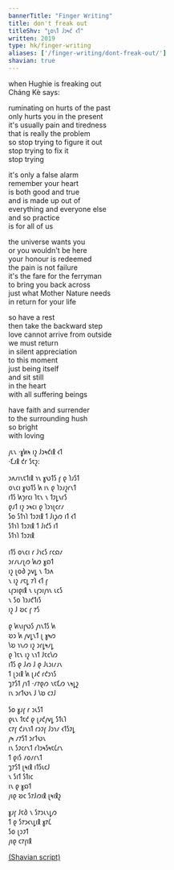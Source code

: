 ```yaml
---
bannerTitle: "Finger Writing" 
title: don't freak out
titleShv: "𐑛𐑴𐑯𐑑 𐑓𐑮𐑰𐑒 𐑬𐑑"
written: 2019
type: hk/finger-writing
aliases: ['/finger-writing/dont-freak-out/']
shavian: true
---
```


<div class="latin">

when Hughie is freaking out  
Cháng Kè says:  


ruminating on hurts of the past  
only hurts you in the present  
it's usually pain and tiredness  
that is really the problem  
so stop trying to figure it out  
stop trying to fix it  
stop trying  

it's only a false alarm  
remember your heart  
is both good and true  
and is made up out of  
everything and everyone else  
and so practice  
is for all of us  

the universe wants you  
or you wouldn't be here  
your honour is redeemed  
the pain is not failure  
it's the fare for the ferryman  
to bring you back across  
just what Mother Nature needs  
in return for your life  

so have a rest  
then take the backward step  
love cannot arrive from outside  
we must return  
in silent appreciation  
to this moment  
just being itself  
and sit still  
in the heart  
with all suffering beings  

have faith and surrender  
to the surrounding hush  
so bright  
with loving

</div>

<div class="shavian">

𐑢𐑧𐑯 ·𐑣𐑿𐑰 𐑦𐑟 𐑓𐑮𐑰𐑒𐑦𐑙 𐑬𐑑  
·𐑗𐑨𐑙 𐑒𐑩 𐑕𐑱𐑟:

𐑮𐑵𐑥𐑦𐑯𐑱𐑑𐑦𐑙 𐑪𐑯 𐑣𐑻𐑑𐑕 𐑝 𐑞 𐑐𐑨𐑕𐑑  
𐑴𐑯𐑤𐑦 𐑣𐑻𐑑𐑕 𐑿 𐑦𐑯 𐑞 𐑐𐑮𐑨𐑟𐑩𐑯𐑑  
𐑦𐑑𐑕 𐑿𐑠𐑩𐑤𐑦 𐑐𐑱𐑯 𐑯 𐑑𐑲𐑛𐑯𐑩𐑕  
𐑞𐑨𐑑 𐑦𐑟 𐑮𐑰𐑤𐑦 𐑞 𐑐𐑮𐑪𐑚𐑤𐑩𐑥  
𐑕𐑴 𐑕𐑑𐑪𐑐 𐑑𐑮𐑲𐑦𐑙 𐑑 𐑓𐑦𐑜𐑼 𐑦𐑑 𐑬𐑑  
𐑕𐑑𐑪𐑐 𐑑𐑮𐑲𐑦𐑙 𐑑 𐑓𐑦𐑒𐑕 𐑦𐑑  
𐑕𐑑𐑪𐑐 𐑑𐑮𐑲𐑦𐑙  

𐑦𐑑𐑕 𐑴𐑯𐑤𐑦 𐑩 𐑓𐑪𐑤𐑕 𐑩𐑤𐑸𐑥  
𐑮𐑩𐑥𐑧𐑥𐑚𐑼 𐑿𐑼 𐑣𐑸𐑑  
𐑦𐑟 𐑚𐑴𐑔 𐑜𐑫𐑛 𐑯 𐑑𐑮𐑵  
𐑯 𐑦𐑟 𐑥𐑱𐑛 𐑳𐑐 𐑬𐑑 𐑝  
𐑧𐑝𐑮𐑦𐑞𐑦𐑙 𐑯 𐑧𐑝𐑮𐑦𐑢𐑪𐑯 𐑧𐑤𐑕  
𐑯 𐑕𐑴 𐑐𐑮𐑨𐑒𐑑𐑦𐑕  
𐑦𐑟 𐑓 𐑹𐑤 𐑝 𐑳𐑕  

𐑞 𐑿𐑯𐑦𐑝𐑻𐑕 𐑢𐑪𐑯𐑑𐑕 𐑿  
𐑹𐑮 𐑿 𐑢𐑫𐑛𐑯𐑑 𐑚 𐑣𐑰𐑼  
𐑘𐑹 𐑪𐑯𐑼 𐑦𐑟 𐑮𐑩𐑛𐑰𐑥𐑛  
𐑞 𐑐𐑱𐑯 𐑦𐑟 𐑯𐑪𐑑 𐑓𐑱𐑤𐑘𐑼  
𐑦𐑑𐑕 𐑞 𐑓𐑺 𐑓 𐑞 𐑓𐑧𐑮𐑦𐑥𐑨𐑯  
𐑑 𐑚𐑮𐑦𐑙 𐑿 𐑚𐑨𐑒 𐑩𐑒𐑮𐑪𐑕  
𐑡𐑳𐑕𐑑 𐑢𐑪𐑑 ·𐑥𐑳𐑞𐑼 𐑯𐑱𐑗𐑼 𐑯𐑰𐑛𐑟  
𐑦𐑯 𐑮𐑩𐑑𐑻𐑯 𐑓 𐑘𐑹 𐑤𐑲𐑓

𐑕𐑴 𐑣𐑨𐑝 𐑩 𐑮𐑧𐑕𐑑  
𐑞𐑧𐑯 𐑑𐑱𐑒 𐑞 𐑚𐑨𐑒𐑢𐑫𐑛 𐑕𐑑𐑧𐑐  
𐑤𐑳𐑝 𐑒𐑨𐑯𐑪𐑑 𐑩𐑮𐑲𐑝 𐑓𐑮𐑪𐑥 𐑬𐑑𐑕𐑲𐑛  
𐑢𐑰 𐑥𐑳𐑕𐑑 𐑮𐑩𐑑𐑻𐑯  
𐑦𐑯 𐑕𐑲𐑤𐑩𐑯𐑑 𐑩𐑐𐑮𐑰𐑕𐑰𐑱𐑖𐑩𐑯  
𐑑 𐑞𐑦𐑕 𐑥𐑴𐑥𐑩𐑯𐑑  
𐑡𐑳𐑕𐑑 𐑚𐑰𐑦𐑙 𐑦𐑑𐑕𐑧𐑤𐑓  
𐑯 𐑕𐑦𐑑 𐑕𐑑𐑦𐑤  
𐑦𐑯 𐑞 𐑣𐑸𐑑  
𐑢𐑦𐑞 𐑹𐑤 𐑕𐑳𐑓𐑼𐑦𐑙 𐑚𐑰𐑦𐑙𐑟

𐑣𐑨𐑝 𐑓𐑱𐑔 𐑯 𐑕𐑳𐑮𐑧𐑯𐑛𐑼  
𐑑 𐑞 𐑕𐑳𐑮𐑬𐑯𐑛𐑦𐑙 𐑣𐑳𐑖  
𐑕𐑴 𐑚𐑮𐑲𐑑  
𐑢𐑦𐑞 𐑤𐑳𐑝𐑦𐑙


[(Shavian script)](/shavian/intro)

</div>
